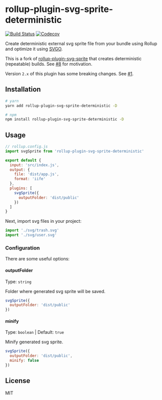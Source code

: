 # rollup-plugin-svg-sprite-deterministic

[![Build Status](https://travis-ci.org/mhassan1/rollup-plugin-svg-sprite.svg?branch=master)](https://travis-ci.org/mhassan1/rollup-plugin-svg-sprite)
[![Codecov](https://codecov.io/gh/mhassan1/rollup-plugin-svg-sprite/branch/master/graph/badge.svg)](https://codecov.io/gh/mhassan1/rollup-plugin-svg-sprite)

Create deterministic external svg sprite file from your bundle using Rollup and optimize it using [SVGO](https://github.com/svg/svgo).

This is a fork of [rollup-plugin-svg-sprite](https://www.npmjs.com/package/rollup-plugin-svg-sprite)
that creates deterministic (repeatable) builds.
See [#8](https://github.com/vladshcherbin/rollup-plugin-svg-sprite/pull/8)
for motivation.

Version `2.x` of this plugin has some breaking changes. See [#1](https://github.com/mhassan1/rollup-plugin-svg-sprite/pull/1).

## Installation

```bash
# yarn
yarn add rollup-plugin-svg-sprite-deterministic -D

# npm
npm install rollup-plugin-svg-sprite-deterministic -D
```

## Usage

```js
// rollup.config.js
import svgSprite from 'rollup-plugin-svg-sprite-deterministic'

export default {
  input: 'src/index.js',
  output: {
    file: 'dist/app.js',
    format: 'iife'
  },
  plugins: [
    svgSprite({
      outputFolder: 'dist/public'
    })
  ]
}
```

Next, import svg files in your project:

```js
import './svg/trash.svg'
import './svg/user.svg'
```

### Configuration

There are some useful options:

#### outputFolder

Type: `string`

Folder where generated svg sprite will be saved.

```js
svgSprite({
  outputFolder: 'dist/public'
})
```

#### minify

Type: `boolean` | Default: `true`

Minify generated svg sprite.

```js
svgSprite({
  outputFolder: 'dist/public',
  minify: false
})
```

## License

MIT
